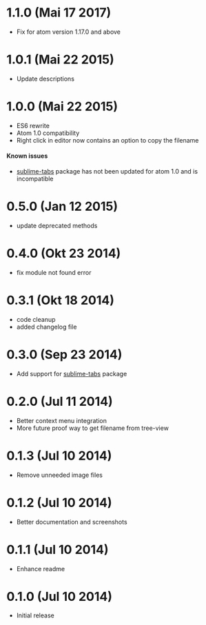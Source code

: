 # 1.1.0 (Mai 17 2017)

* Fix for atom version 1.17.0 and above

# 1.0.1 (Mai 22 2015)

* Update descriptions

# 1.0.0 (Mai 22 2015)

* ES6 rewrite
* Atom 1.0 compatibility
* Right click in editor now contains an option to copy the filename

#### Known issues

* [sublime-tabs](https://atom.io/packages/sublime-tabs) package has not been updated for atom 1.0 and is incompatible

# 0.5.0 (Jan 12 2015)

* update deprecated methods

# 0.4.0 (Okt 23 2014)

* fix module not found error

# 0.3.1 (Okt 18 2014)

* code cleanup
* added changelog file

# 0.3.0 (Sep 23 2014)

* Add support for [sublime-tabs](https://atom.io/packages/sublime-tabs) package

# 0.2.0 (Jul 11 2014)

* Better context menu integration
* More future proof way to get filename from tree-view

# 0.1.3 (Jul 10 2014)

* Remove unneeded image files

# 0.1.2 (Jul 10 2014)

* Better documentation and screenshots

# 0.1.1 (Jul 10 2014)

* Enhance readme

# 0.1.0 (Jul 10 2014)

* Initial release
